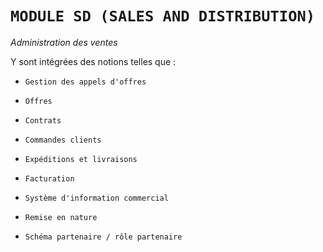 # **`MODULE SD (SALES AND DISTRIBUTION)`**

_Administration des ventes_

Y sont intégrées des notions telles que :

- `Gestion des appels d'offres`

- `Offres`

- `Contrats`

- `Commandes clients`

- `Expéditions et livraisons`

- `Facturation`

- `Système d'information commercial`

- `Remise en nature`

- `Schéma partenaire / rôle partenaire`
